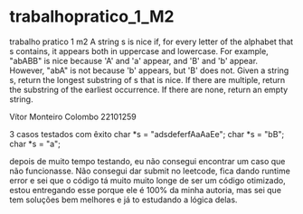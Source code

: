 # trabalhopratico_1_M2
trabalho pratico 1 m2
A string s is nice if, for every letter of the alphabet that s contains, it appears both in uppercase and lowercase. For example, "abABB" is nice because 'A' and 'a' appear, and 'B' and 'b' appear. However, "abA" is not because 'b' appears, but 'B' does not.
Given a string s, return the longest substring of s that is nice. If there are multiple, return the substring of the earliest occurrence. If there are none, return an empty string.

Vítor Monteiro Colombo 22101259

3 casos testados com êxito
char *s = "adsdeferfAaAaEe";
char *s = "bB";
char *s = "a";

depois de muito tempo testando, eu não consegui encontrar um caso que não funcionasse. Não consegui dar submit no leetcode, fica dando
runtime error e sei que o código tá muito muito longe de ser um código otimizado, estou entregando esse porque ele é 100% da minha autoria, mas
sei que tem soluções bem melhores e já to estudando a lógica delas.
